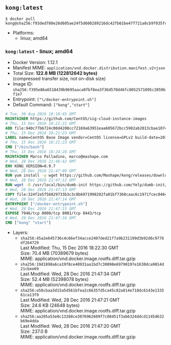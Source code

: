 ## `kong:latest`

```console
$ docker pull kong@sha256:f93ded780e26d605ae24f5d600289216dc42fb61be47f721a8cb9f035fc3ff70
```

-	Platforms:
	-	linux; amd64

### `kong:latest` - linux; amd64

-	Docker Version: 1.12.1
-	Manifest MIME: `application/vnd.docker.distribution.manifest.v2+json`
-	Total Size: **122.8 MB (122812642 bytes)**  
	(compressed transfer size, not on-disk size)
-	Image ID: `sha256:f395e86a6518439b9695aaca0fbf8ea3f36d570d46fc8052571095c2059bf1e7`
-	Entrypoint: `["\/docker-entrypoint.sh"]`
-	Default Command: `["kong","start"]`

```dockerfile
# Tue, 30 Aug 2016 18:18:45 GMT
MAINTAINER https://github.com/CentOS/sig-cloud-instance-images
# Thu, 15 Dec 2016 18:21:21 GMT
ADD file:940c77b6724c00d4208cc72169a63951eaa605672bcc5902ab2013cbae107434 in / 
# Thu, 15 Dec 2016 18:21:23 GMT
LABEL name=CentOS Base Image vendor=CentOS license=GPLv2 build-date=20161214
# Thu, 15 Dec 2016 18:21:23 GMT
CMD ["/bin/bash"]
# Thu, 15 Dec 2016 18:24:28 GMT
MAINTAINER Marco Palladino, marco@mashape.com
# Wed, 28 Dec 2016 21:46:42 GMT
ENV KONG_VERSION=0.9.7
# Wed, 28 Dec 2016 21:47:09 GMT
RUN yum install -y wget https://github.com/Mashape/kong/releases/download/$KONG_VERSION/kong-$KONG_VERSION.el7.noarch.rpm &&     yum clean all
# Wed, 28 Dec 2016 21:47:12 GMT
RUN wget -O /usr/local/bin/dumb-init https://github.com/Yelp/dumb-init/releases/download/v1.1.3/dumb-init_1.1.3_amd64 &&     chmod +x /usr/local/bin/dumb-init
# Wed, 28 Dec 2016 21:47:13 GMT
COPY file:324f2e5f56829733b3c3c8b6971998202fa01bf7368caac6c1971fcec0464e8c in /docker-entrypoint.sh 
# Wed, 28 Dec 2016 21:47:14 GMT
ENTRYPOINT ["/docker-entrypoint.sh"]
# Wed, 28 Dec 2016 21:47:15 GMT
EXPOSE 7946/tcp 8000/tcp 8001/tcp 8443/tcp
# Wed, 28 Dec 2016 21:47:16 GMT
CMD ["kong" "start"]
```

-	Layers:
	-	`sha256:45a2e645736c4c66ef34acce2407ded21f7a9b231199d3b92d6c9776df264729`  
		Last Modified: Thu, 15 Dec 2016 18:22:30 GMT  
		Size: 70.4 MB (70389679 bytes)  
		MIME: application/vnd.docker.image.rootfs.diff.tar.gzip
	-	`sha256:19d1898a6ca19f8ce40931aa1bd7c30090e69790197e1630dca9014d21cbee69`  
		Last Modified: Wed, 28 Dec 2016 21:47:34 GMT  
		Size: 52.4 MB (52398078 bytes)  
		MIME: application/vnd.docker.image.rootfs.diff.tar.gzip
	-	`sha256:e58cbaa3d15a5d561bfea2c6635fd5ca45c82a814e718dc6143e133561ca13f9`  
		Last Modified: Wed, 28 Dec 2016 21:47:21 GMT  
		Size: 24.6 KB (24648 bytes)  
		MIME: application/vnd.docker.image.rootfs.diff.tar.gzip
	-	`sha256:aa205a53e0c13268ce3076962609f7c08451f3ab6324ddcd1145d632b69e4dda`  
		Last Modified: Wed, 28 Dec 2016 21:47:20 GMT  
		Size: 237.0 B  
		MIME: application/vnd.docker.image.rootfs.diff.tar.gzip

